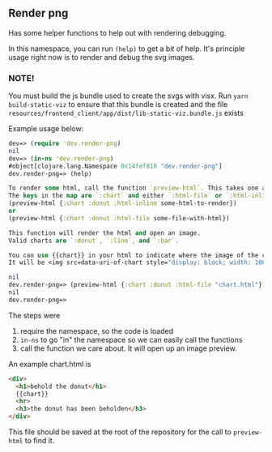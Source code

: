 ## Render png

Has some helper functions to help out with rendering debugging.

In this namespace, you can run `(help)` to get a bit of help. It's principle usage right now is to render and debug the svg images.

### NOTE!

You must build the js bundle used to create the svgs with visx. Run `yarn build-static-viz` to ensure that this bundle is created and the file `resources/frontend_client/app/dist/lib-static-viz.bundle.js` exists

Example usage below:

```clojure
dev=> (require 'dev.render-png)
nil
dev=> (in-ns 'dev.render-png)
#object[clojure.lang.Namespace 0x14fef810 "dev.render-png"]
dev.render-png=> (help)

To render some html, call the function `preview-html`. This takes one argument, a map.
The keys in the map are `:chart` and either `:html-file` or `:html-inline`.
(preview-html {:chart :donut :html-inline some-html-to-render})
or
(preview-html {:chart :donut :html-file some-file-with-html})

This function will render the html and open an image.
Valid charts are `:donut`, `:line`, and `:bar`.

You can use {{chart}} in your html to indicate where the image of the chart should be embedded.
It will be <img src=data-uri-of-chart style="display: block; width: 100%">

nil
dev.render-png=> (preview-html {:chart :donut :html-file "chart.html"})
nil
dev.render-png=>
```

The steps were
1. require the namespace, so the code is loaded
2. `in-ns` to go "in" the namespace so we can easily call the functions
3. call the function we care about. It will open up an image preview.

An example chart.html is

```html
<div>
  <h1>behold the donut</h1>
  {{chart}}
  <hr>
  <h3>the donut has been beholden</h3>
</div>
```

This file should be saved at the root of the repository for the call to `preview-html` to find it.
